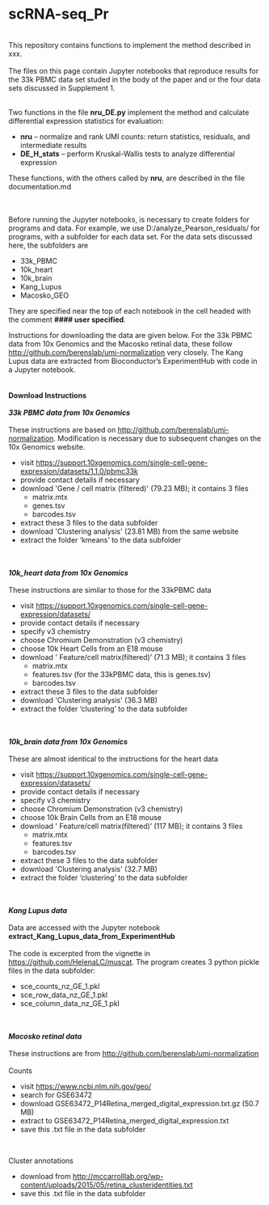 # scRNA-seq_Pr
<br>
This repository contains functions to implement the method described in xxx.
<br><br>
The files on this page contain Jupyter notebooks that reproduce results for the 33k PBMC data set studed in the body of the paper and or the four data sets discussed in Supplement 1.
<br><br>

Two functions in the file  **nru_DE.py** implement the method and calculate differential expression statistics for evaluation:
-	**nru** – normalize and rank UMI counts: return statistics, residuals, and intermediate results 
-	**DE_H_stats** – perform Kruskal-Wallis tests to analyze differential expression

These functions, with the others called by **nru**, are described in the file documentation.md
<br><br><br>

Before running the Jupyter notebooks, is necessary to create folders for programs and data.  For example, we use  D:/analyze_Pearson_residuals/ for programs, with a subfolder for each data set.
For the data sets discussed here, the subfolders are  
-	33k_PBMC
-	10k_heart
-	10k_brain
-	Kang_Lupus
-	Macosko_GEO

They are specified near the top of each notebook in the cell headed with the comment **#### user specified**. 

Instructions for downloading the data are given below.  For the 33k PBMC  data from 10x Genomics and the Macosko retinal data, these follow http://github.com/berenslab/umi-normalization  very closely.  The Kang Lupus data are extracted from Bioconductor’s  ExperimentHub with code in a Jupyter notebook. 
<br><br><br>
**Download Instructions**
<br><br>
**_33k PBMC  data from 10x Genomics_**
<br><br>
These instructions are based on  http://github.com/berenslab/umi-normalization.  Modification is necessary due to subsequent changes on the 10x Genomics website.
- visit   https://support.10xgenomics.com/single-cell-gene-expression/datasets/1.1.0/pbmc33k
- provide contact details if necessary
- download  'Gene / cell matrix (filtered)' (79.23 MB); it contains 3 files
    - matrix.mtx
    - genes.tsv
    - barcodes.tsv 
- extract these 3 files to the data subfolder
- download 'Clustering analysis' (23.81 MB) from the same website
- extract the folder ‘kmeans’ to the data subfolder 
<br><br><br>

**_10k_heart data from 10x Genomics_**
<br><br>
These instructions are similar to those for the 33kPBMC  data
- visit   https://support.10xgenomics.com/single-cell-gene-expression/datasets/
- provide contact details if necessary
- specify v3 chemistry
- choose Chromium Demonstration (v3 chemistry)
- choose 10k Heart  Cells from an E18 mouse
- download  ' Feature/cell matrix(filtered)’ (71.3 MB); it contains 3 files
    - matrix.mtx
    - features.tsv   (for the 33kPBMC data, this is genes.tsv)
    - barcodes.tsv 
- extract these 3 files to the data subfolder
- download 'Clustering analysis' (36.3 MB)
- extract the folder ‘clustering’ to the data subfolder 
<br><br><br>

**_10k_brain data from 10x Genomics_**
<br><br>
These are almost identical to the instructions for the heart data
- visit   https://support.10xgenomics.com/single-cell-gene-expression/datasets/
- provide contact details if necessary
- specify v3 chemistry
- choose Chromium Demonstration (v3 chemistry)
- choose 10k Brain  Cells from an E18 mouse
- download  ' Feature/cell matrix(filtered)’ (117 MB); it contains 3 files
    - matrix.mtx
    - features.tsv 
    - barcodes.tsv 
- extract these 3 files to the data subfolder
- download 'Clustering analysis' (32.7 MB)
- extract the folder ‘clustering’ to the data subfolder 
<br><br><br>

**_Kang Lupus data_**
<br><br>
Data are accessed with the Jupyter notebook **extract_Kang_Lupus_data_from_ExperimentHub**
<br><br>
The code is excerpted from the vignette in https://github.com/HelenaLC/muscat.  The program creates 3 python pickle  files in the data subfolder:
- sce_counts_nz_GE_1.pkl
- sce_row_data_nz_GE_1.pkl
- sce_column_data_nz_GE_1.pkl
<br><br><br>

**_Macosko retinal data_**
<br><br>
These instructions are from  http://github.com/berenslab/umi-normalization 
<br><br>
Counts
- visit https://www.ncbi.nlm.nih.gov/geo/
- search for GSE63472
- download GSE63472_P14Retina_merged_digital_expression.txt.gz (50.7 MB)
- extract to GSE63472_P14Retina_merged_digital_expression.txt
- save this .txt file in the data subfolder
<br>

Cluster annotations
- download from http://mccarrolllab.org/wp-content/uploads/2015/05/retina_clusteridentities.txt
- save this .txt file in the data subfolder







